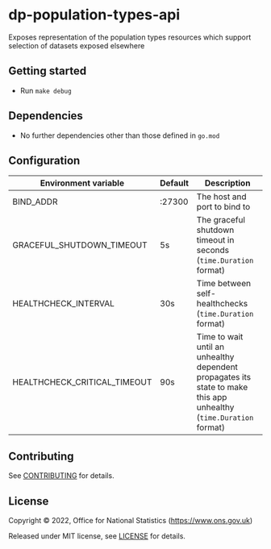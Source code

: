 # dp-population-types-api

Exposes representation of the population types resources which support selection of datasets exposed elsewhere

## Getting started

* Run `make debug`

## Dependencies

* No further dependencies other than those defined in `go.mod`

## Configuration

| Environment variable         | Default   | Description
| ---------------------------- | --------- | -----------
| BIND_ADDR                    | :27300    | The host and port to bind to
| GRACEFUL_SHUTDOWN_TIMEOUT    | 5s        | The graceful shutdown timeout in seconds (`time.Duration` format)
| HEALTHCHECK_INTERVAL         | 30s       | Time between self-healthchecks (`time.Duration` format)
| HEALTHCHECK_CRITICAL_TIMEOUT | 90s       | Time to wait until an unhealthy dependent propagates its state to make this app unhealthy (`time.Duration` format)

## Contributing

See [CONTRIBUTING](CONTRIBUTING.md) for details.

## License

Copyright © 2022, Office for National Statistics (<https://www.ons.gov.uk>)

Released under MIT license, see [LICENSE](LICENSE.md) for details.
